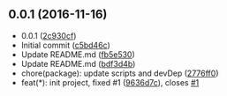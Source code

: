 <a name="0.0.1"></a>
## 0.0.1 (2016-11-16)

* 0.0.1 ([2c930cf](https://github.com/post-org/post-config/commit/2c930cf))
* Initial commit ([c5bd46c](https://github.com/post-org/post-config/commit/c5bd46c))
* Update README.md ([fb5e530](https://github.com/post-org/post-config/commit/fb5e530))
* Update README.md ([bdf3d4b](https://github.com/post-org/post-config/commit/bdf3d4b))
* chore(package): update scripts and devDep ([2776ff0](https://github.com/post-org/post-config/commit/2776ff0))
* feat(*): init project, fixed #1 ([9636d7c](https://github.com/post-org/post-config/commit/9636d7c)), closes [#1](https://github.com/post-org/post-config/issues/1)



